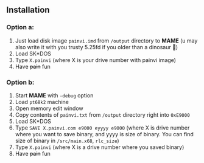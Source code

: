 ## Installation

### Option a:
1. Just load disk image `painvi.imd` from `/output` directory to **MAME** (u may also write it with you trusty 5.25fd if you older than a dinosaur 🤡)
2. Load SK\*DOS
3. Type `X.painvi` (where X is your drive number with painvi image)
4. Have ~~pain~~ fun
### Option b:
1. Start **MAME** with `-debug` option
2. Load `pt68k2` machine
3. Open memory edit window
4. Copy contents of `painvi.txt` from `/output` directory right into `0xE9000`
5. Load SK\*DOS
6. Type `SAVE X.painvi.com e9000 eyyyy e9000` (where X is drive number where you want to save binary, and yyyy is size of binary. You can find size of binary in `/src/main.x68`, `rlc_size`)
7. Type `X.painvi` (where X is a drive number where you saved binary)
8. Have ~~pain~~ fun
